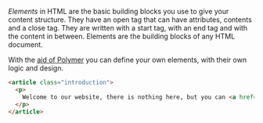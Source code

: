 *Elements* in HTML are the basic building blocks you use to give your content structure. They have an open tag that can have attributes, contents and a close tag. They are written with a start tag, with an end tag and with the content in between. Elements are the building blocks of any HTML document.

With the [aid of Polymer](start-using-polymer/readme.md) you can define your own elements, with their own logic and design.

```html
<article class="introduction">
  <p>
    Welcome to our website, there is nothing here, but you can <a href="/buy">Buy things</a>
  </p>
</article>
```
